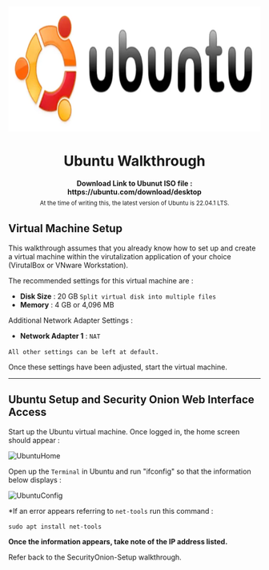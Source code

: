 <br><h1 align="center"><img height="250" src="../Images/UbuntuLogo.png" /><br><br> Ubuntu Walkthrough</h1>

<p align="center">
  <b>Download Link to Ubunut ISO file : <br> https://ubuntu.com/download/desktop</b>
  <br>
  <sub>At the time of writing this, the latest version of Ubuntu is 22.04.1 LTS.<sub>
</p>

## Virtual Machine Setup

This walkthrough assumes that you already know how to set up and create a virtual machine within the virutalization application of your choice (VirutalBox or VNware Workstation).
    
The recommended settings for this virtual machine are :

* **Disk Size** : 20 GB `Split virtual disk into multiple files`
* **Memory** : 4 GB or 4,096 MB

Additional Network Adapter Settings :

* **Network Adapter 1** : `NAT`

`All other settings can be left at default.`
    
Once these settings have been adjusted, start the virtual machine.
    
---
## Ubuntu Setup and Security Onion Web Interface Access

Start up the Ubuntu virtual machine. Once logged in, the home screen should appear :

![UbuntuHome](https://raw.github.com/Fazqix/Virtual-Home-Lab/master/Images/UbuntuHome.png)

Open up the `Terminal` in Ubuntu and run "ifconfig" so that the information below displays :

![UbuntuConfig](https://raw.github.com/Fazqix/Virtual-Home-Lab/master/Images/UbuntuConfig.png)

*If an error appears referring to `net-tools` run this command :

```
sudo apt install net-tools 
```

**Once the information appears, take note of the IP address listed.**

Refer back to the SecurityOnion-Setup walkthrough.

